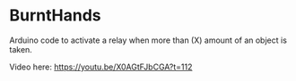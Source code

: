 # BurntHands
Arduino code to activate a relay when more than (X) amount of an object is taken.

Video here: https://youtu.be/X0AGtFJbCGA?t=112
